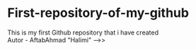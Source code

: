 # First-repository-of-my-github
This is my first Github repository that i have created 
<br>
Autor - AftabAhmad "Halimi" -->>


